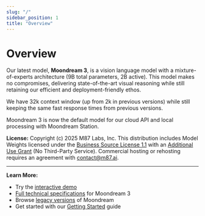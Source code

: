 ```yaml
---
slug: "/"
sidebar_position: 1
title: "Overview"
---
```


# Overview

Our latest model, **Moondream 3**, is a vision language model with a mixture-of-experts architecture (9B total parameters, 2B active). This model makes no compromises, delivering state-of-the-art visual reasoning while still retaining our efficient and deployment-friendly ethos.

We have 32k context window (up from 2k in previous versions) while still keeping the same fast response times from previous versions.

Moondream 3 is now the default model for our cloud API and local processing with Moondream Station.


**License:**
Copyright (c) 2025 M87 Labs, Inc.
This distribution includes Model Weights licensed under the [Business Source License 1.1](https://mariadb.com/bsl11/) with an [Additional Use Grant](https://huggingface.co/moondream/moondream3-preview/blob/main/LICENSE) (No Third-Party Service). Commercial hosting or rehosting requires an agreement with [contact@m87.ai](mailto:contact@m87.ai).

---

**Learn More:**
- Try the [interactive demo](https://moondream.ai/c/playground)
- [Full technical specifications](https://huggingface.co/moondream/moondream3-preview) for Moondream 3
- Browse [legacy versions](https://huggingface.co/moondream/models) of Moondream
- Get started with our [Getting Started](./quickstart) guide





